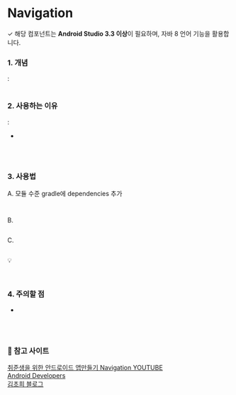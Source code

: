 # Navigation
✓ 해당 컴포넌트는 **Android Studio 3.3 이상**이 필요하며, 자바 8 언어 기능을 활용합니다.

### 1. 개념
: 
<br><br>

### 2. 사용하는 이유
: 

-
<br><br>

### 3. 사용법
A. 모듈 수준 gradle에 dependencies 추가
```
 
```

B. 
```Kotlin

```

C. 
```Kotlin

```
💡

<br>

### 4. 주의할 점
- 



<br><br>
### 🧱 참고 사이트
[취준생을 위한 안드로이드 앱만들기 Navigation YOUTUBE](https://www.youtube.com/watch?v=4CrNKxoN_Dg) <br>
[Android Developers](https://developer.android.com/guide/navigation/navigation-getting-started) <br>
[김초희 블로그](https://choheeis.github.io/newblog//articles/2020-08/navigation)
